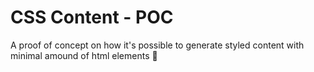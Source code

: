 # CSS Content - POC

A proof of concept on how it's possible to generate styled content with minimal amound of html elements :rocket:
